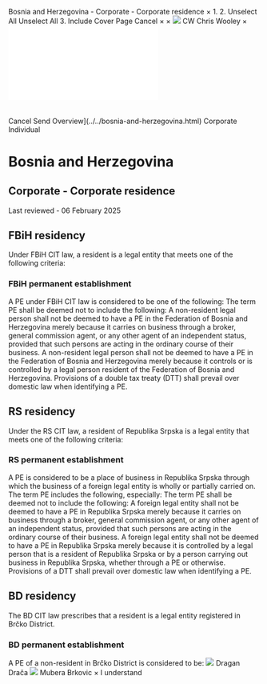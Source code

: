 Bosnia and Herzegovina - Corporate - Corporate residence
×
1.
2.
Unselect All
Unselect All
3.
Include Cover Page
Cancel
×
×
![](../../-/media/world-wide-tax-summaries/attachments/global---chris-wooley.ashx%3Frev=ac5e5f3223b34096b1afc2a6009c7320&revision=ac5e5f32-23b3-4096-b1af-c2a6009c7320&hash=859B7ADC84DC2CBEC9760E9E6EE7DE6D0A8BFCDF)
CW
Chris Wooley
×
![](corporate-residence.html)
######
Cancel
Send
Overview](../../bosnia-and-herzegovina.html)
Corporate
Individual
# Bosnia and Herzegovina
## Corporate - Corporate residence
Last reviewed - 06 February 2025
## FBiH residency
Under FBiH CIT law, a resident is a legal entity that meets one of the following criteria:
### FBiH permanent establishment
A PE under FBiH CIT law is considered to be one of the following:
The term PE shall be deemed not to include the following:
A non-resident legal person shall not be deemed to have a PE in the Federation of Bosnia and Herzegovina merely because it carries on business through a broker, general commission agent, or any other agent of an independent status, provided that such persons are acting in the ordinary course of their business.
A non-resident legal person shall not be deemed to have a PE in the Federation of Bosnia and Herzegovina merely because it controls or is controlled by a legal person resident of the Federation of Bosnia and Herzegovina.
Provisions of a double tax treaty (DTT) shall prevail over domestic law when identifying a PE.
## RS residency
Under the RS CIT law, a resident of Republika Srpska is a legal entity that meets one of the following criteria:
### RS permanent establishment
A PE is considered to be a place of business in Republika Srpska through which the business of a foreign legal entity is wholly or partially carried on. The term PE includes the following, especially:
The term PE shall be deemed not to include the following:
A foreign legal entity shall not be deemed to have a PE in Republika Srpska merely because it carries on business through a broker, general commission agent, or any other agent of an independent status, provided that such persons are acting in the ordinary course of their business.
A foreign legal entity shall not be deemed to have a PE in Republika Srpska merely because it is controlled by a legal person that is a resident of Republika Srpska or by a person carrying out business in Republika Srpska, whether through a PE or otherwise.
Provisions of a DTT shall prevail over domestic law when identifying a PE.
## BD residency
The BD CIT law prescribes that a resident is a legal entity registered in Brčko District.
### BD permanent establishment
A PE of a non-resident in Brčko District is considered to be:
![](../../-/media/world-wide-tax-summaries/20240116124033688.ashx%3Frev=3aaf7f7ffddd4c40a04ff12347176615&revision=3aaf7f7f-fddd-4c40-a04f-f12347176615&hash=85DFD9DAF322D1869B6DC9EDEDED7B19B07FE52B)
Dragan Drača
![](../../-/media/world-wide-tax-summaries/attachments/bosnia-and-herzegovina---mubera-brkovic.ashx%3Frev=78bdb8936aa24a0490c83f25626fcde2&revision=78bdb893-6aa2-4a04-90c8-3f25626fcde2&hash=7698FA49646B5D8C9FEB242B3262264390198ED8)
Mubera Brkovic
×
I understand